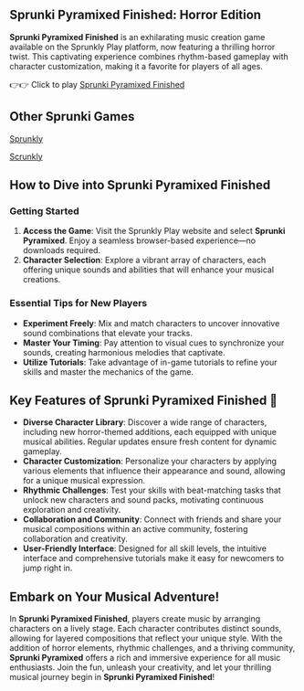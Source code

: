 ## Sprunki Pyramixed Finished: Horror Edition

**Sprunki Pyramixed Finished** is an exhilarating music creation game available on the Sprunkly Play platform, now featuring a thrilling horror twist. This captivating experience combines rhythm-based gameplay with character customization, making it a favorite for players of all ages.

👉👉 Click to play [Sprunki Pyramixed Finished](https://sprunkly.org/game/sprunki-pyramixed-new-update)



## Other Sprunki Games

[Sprunkly](https://sprunkly.org/)


[Scrunkly](https://scrunkly.cc)

## How to Dive into Sprunki Pyramixed Finished

### Getting Started

1. **Access the Game**: Visit the Sprunkly Play website and select **Sprunki Pyramixed**. Enjoy a seamless browser-based experience—no downloads required.
2. **Character Selection**: Explore a vibrant array of characters, each offering unique sounds and abilities that will enhance your musical creations.

### Essential Tips for New Players

- **Experiment Freely**: Mix and match characters to uncover innovative sound combinations that elevate your tracks.
- **Master Your Timing**: Pay attention to visual cues to synchronize your sounds, creating harmonious melodies that captivate.
- **Utilize Tutorials**: Take advantage of in-game tutorials to refine your skills and master the mechanics of the game.

## Key Features of Sprunki Pyramixed Finished 🌟

- **Diverse Character Library**: Discover a wide range of characters, including new horror-themed additions, each equipped with unique musical abilities. Regular updates ensure fresh content for dynamic gameplay.
- **Character Customization**: Personalize your characters by applying various elements that influence their appearance and sound, allowing for a unique musical expression.
- **Rhythmic Challenges**: Test your skills with beat-matching tasks that unlock new characters and sound packs, motivating continuous exploration and creativity.
- **Collaboration and Community**: Connect with friends and share your musical compositions within an active community, fostering collaboration and creativity.
- **User-Friendly Interface**: Designed for all skill levels, the intuitive interface and comprehensive tutorials make it easy for newcomers to jump right in.

## Embark on Your Musical Adventure!

In **Sprunki Pyramixed Finished**, players create music by arranging characters on a lively stage. Each character contributes distinct sounds, allowing for layered compositions that reflect your unique style. With the addition of horror elements, rhythmic challenges, and a thriving community, **Sprunki Pyramixed** offers a rich and immersive experience for all music enthusiasts. Join the fun, unleash your creativity, and let your thrilling musical journey begin in **Sprunki Pyramixed Finished**!
